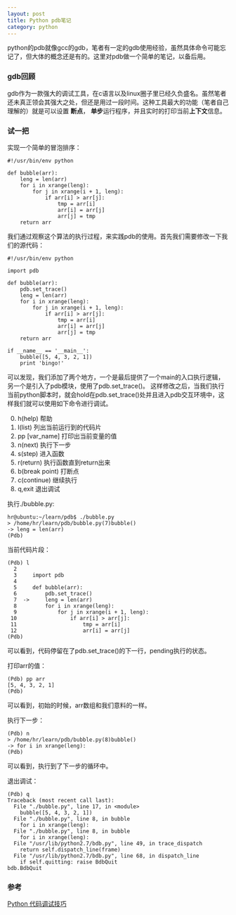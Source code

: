 ```yaml
---
layout: post
title: Python pdb笔记
category: python
---
```


python的pdb就像gcc的gdb，笔者有一定的gdb使用经验，虽然具体命令可能忘记了，但大体的概念还是有的。这里对pdb做一个简单的笔记，以备后用。

### gdb回顾
gdb作为一款强大的调试工具，在c语言以及linux圈子里已经久负盛名。虽然笔者还未真正领会其强大之处，但还是用过一段时间。这种工具最大的功能（笔者自己理解的）就是可以设置 **断点**， **单步**运行程序，并且实时的打印当前**上下文**信息。  

### 试一把
实现一个简单的冒泡排序：
```
#!/usr/bin/env python

def bubble(arr):
    leng = len(arr)
    for i in xrange(leng):
        for j in xrange(i + 1, leng):
            if arr[i] > arr[j]:
                tmp = arr[i]
                arr[i] = arr[j]
                arr[j] = tmp
    return arr
```
我们通过观察这个算法的执行过程，来实践pdb的使用。首先我们需要修改一下我们的源代码：
```
#!/usr/bin/env python

import pdb

def bubble(arr):
    pdb.set_trace()
    leng = len(arr)
    for i in xrange(leng):
        for j in xrange(i + 1, leng):
            if arr[i] > arr[j]:
                tmp = arr[i]
                arr[i] = arr[j]
                arr[j] = tmp
    return arr

if __name__ == '__main__':
    bubble([5, 4, 3, 2, 1])
    print 'bingo!'

```
可以发现，我们添加了两个地方，一个是最后提供了一个main的入口执行逻辑，另一个是引入了pdb模块，使用了pdb.set_trace()。
这样修改之后，当我们执行当前python脚本时，就会hold在pdb.set_trace()处并且进入pdb交互环境中，这样我们就可以使用如下命令进行调试。

0. h(help) 帮助
1. l(list) 列出当前运行到的代码片
2. pp [var_name] 打印出当前变量的值
3. n(next) 执行下一步
4. s(step) 进入函数
5. r(return) 执行函数直到return出来
6. b(break point) 打断点
7. c(continue) 继续执行
8. q,exit 退出调试

执行./bubble.py:
```
hr@ubuntu:~/learn/pdb$ ./bubble.py
> /home/hr/learn/pdb/bubble.py(7)bubble()
-> leng = len(arr)
(Pdb)
```

当前代码片段：
```
(Pdb) l
  2
  3     import pdb
  4
  5     def bubble(arr):
  6         pdb.set_trace()
  7  ->     leng = len(arr)
  8         for i in xrange(leng):
  9             for j in xrange(i + 1, leng):
 10                 if arr[i] > arr[j]:
 11                     tmp = arr[i]
 12                     arr[i] = arr[j]
(Pdb)
```
可以看到，代码停留在了pdb.set_trace()的下一行，pending执行的状态。

打印arr的值：
```
(Pdb) pp arr
[5, 4, 3, 2, 1]
(Pdb)
```
可以看到，初始的时候，arr数组和我们意料的一样。

执行下一步：
```
(Pdb) n
> /home/hr/learn/pdb/bubble.py(8)bubble()
-> for i in xrange(leng):
(Pdb)
```
可以看到，执行到了下一步的循环中。

退出调试：
```
(Pdb) q
Traceback (most recent call last):
  File "./bubble.py", line 17, in <module>
    bubble([5, 4, 3, 2, 1])
  File "./bubble.py", line 8, in bubble
    for i in xrange(leng):
  File "./bubble.py", line 8, in bubble
    for i in xrange(leng):
  File "/usr/lib/python2.7/bdb.py", line 49, in trace_dispatch
    return self.dispatch_line(frame)
  File "/usr/lib/python2.7/bdb.py", line 68, in dispatch_line
    if self.quitting: raise BdbQuit
bdb.BdbQuit
```

### 参考
[Python 代码调试技巧](https://www.ibm.com/developerworks/cn/linux/l-cn-pythondebugger/)
